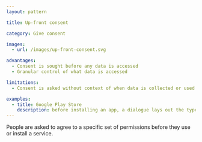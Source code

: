 ```yaml
---
layout: pattern

title: Up-front consent

category: Give consent

images:
  - url: /images/up-front-consent.svg

advantages:
  - Consent is sought before any data is accessed
  - Granular control of what data is accessed

limitations:
  - Consent is asked without context of when data is collected or used

examples:
  - title: Google Play Store
    description: before installing an app, a dialogue lays out the types of data and the phone features the app can access
---
```


People are asked to agree to a specific set of permissions before they use or install a service.
